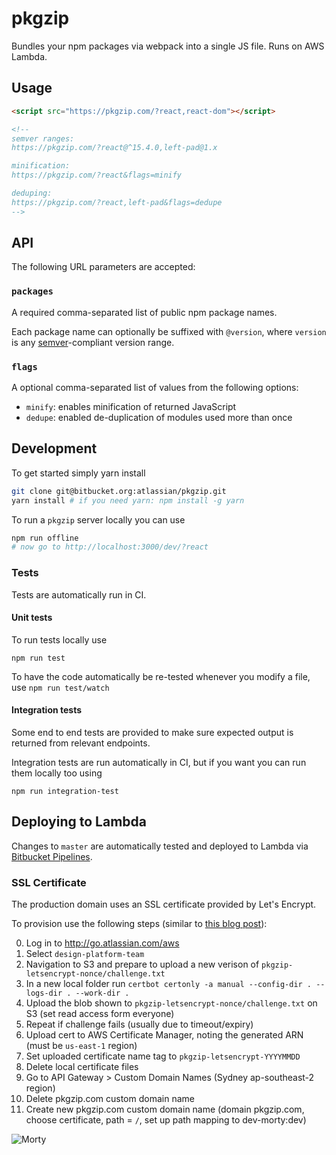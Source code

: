 # pkgzip

Bundles your npm packages via webpack into a single JS file. Runs on AWS Lambda.

## Usage

```html
<script src="https://pkgzip.com/?react,react-dom"></script>

<!--
semver ranges:
https://pkgzip.com/?react@^15.4.0,left-pad@1.x

minification:
https://pkgzip.com/?react&flags=minify

deduping:
https://pkgzip.com/?react,left-pad&flags=dedupe
-->
```

## API

The following URL parameters are accepted:

### `packages`

A required comma-separated list of public npm package names.

Each package name can optionally be suffixed with `@version`, where `version` is any [semver](http://semver.org)-compliant version range.

### `flags`

A optional comma-separated list of values from the following options:

*   `minify`: enables minification of returned JavaScript
*   `dedupe`: enabled de-duplication of modules used more than once

## Development

To get started simply yarn install

```bash
git clone git@bitbucket.org:atlassian/pkgzip.git
yarn install # if you need yarn: npm install -g yarn
```

To run a `pkgzip` server locally you can use

```bash
npm run offline
# now go to http://localhost:3000/dev/?react
```

### Tests

Tests are automatically run in CI.

#### Unit tests

To run tests locally use

```
npm run test
```

To have the code automatically be re-tested whenever you modify a file, use `npm run test/watch`

#### Integration tests

Some end to end tests are provided to make sure expected output is returned from relevant endpoints.

Integration tests are run automatically in CI, but if you want you can run them locally too using

```
npm run integration-test
```

## Deploying to Lambda

Changes to `master` are automatically tested and deployed to Lambda via [Bitbucket Pipelines](https://bitbucket.org/atlassian/pkgzip/addon/pipelines/home).

### SSL Certificate

The production domain uses an SSL certificate provided by Let's Encrypt.

To provision use the following steps (similar to [this blog post](http://blog.brianz.bz/post/custom-https-domains-with-serverless/)):

0.  Log in to http://go.atlassian.com/aws
0.  Select `design-platform-team`
0.  Navigation to S3 and prepare to upload a new verison of `pkgzip-letsencrypt-nonce/challenge.txt`
0.  In a new local folder run `certbot certonly -a manual --config-dir . --logs-dir . --work-dir .`
0.  Upload the blob shown to `pkgzip-letsencrypt-nonce/challenge.txt` on S3 (set read access form everyone)
0.  Repeat if challenge fails (usually due to timeout/expiry)
0.  Upload cert to AWS Certificate Manager, noting the generated ARN (must be `us-east-1` region)
0.  Set uploaded certificate name tag to `pkgzip-letsencrypt-YYYYMMDD`
0.  Delete local certificate files
0.  Go to API Gateway > Custom Domain Names (Sydney ap-southeast-2 region)
0.  Delete pkgzip.com custom domain name
0.  Create new pkgzip.com custom domain name (domain pkgzip.com, choose certificate, path = `/`, set up path mapping to dev-morty:dev)

![Morty](https://i.imgur.com/BQoEXts.png)
